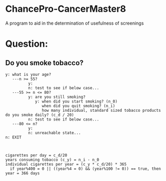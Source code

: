 # ChancePro-CancerMaster8
A program to aid in the determination of usefulness of screenings

# Question:
  ## Do you smoke tobacco?
    y: what is your age?
       ---n >= 55?
              y:
              n: test to see if below case...
       ---55 >= n <= 80?
              y: are you still smoking?
                 y: when did you start smoking? (n_0)
                    when did you quit smoking? (n_i)
                    how many individual, standard sized tobacco products do you smoke daily? (c_d / 20)
              n: test to see if below case...
       ---80 <= n?
              y:
              n: unreachable state...
    n: EXIT
    
    
    
    cigarettes per day = c_d/20
    years consuming tobacco (c_y) = n_i - n_0
    individual cigarettes per year = (c_y * c_d/20) * 365
      if year%400 = 0 || ((year%4 = 0) && (year%100 != 0)) == true, then year = 366 days
